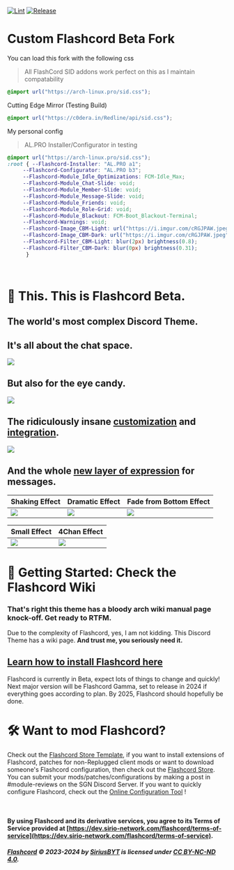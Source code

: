 [![Lint](https://github.com/PhoenixAceVFX/ALP-Flashcord/actions/workflows/lint.yml/badge.svg)](https://github.com/PhoenixAceVFX/ALP-Flashcord/actions/workflows/lint.yml)
[![Release](https://github.com/PhoenixAceVFX/ALP-Flashcord/actions/workflows/release.yml/badge.svg)](https://github.com/PhoenixAceVFX/ALP-Flashcord/actions/workflows/release.yml)

# Custom Flashcord Beta Fork  
You can load this fork with the following css
> All FlashCord SID addons work perfect on this as I maintain compatability

```css
@import url("https://arch-linux.pro/sid.css");
```
Cutting Edge Mirror (Testing Build)
```css
@import url("https://c0dera.in/Redline/api/sid.css");
```

My personal config
> AL.PRO Installer/Configurator in testing
```css
@import url("https://arch-linux.pro/sid.css");
:root { --Flashcord-Installer: "AL.PRO a1"; 
     --Flashcord-Configurator: "AL.PRO b3";
     --Flashcord-Module_Idle_Optimizations: FCM-Idle_Max;
     --Flashcord-Module_Chat-Slide: void;
     --Flashcord-Module_Member-Slide: void;
     --Flashcord-Module_Message-Slide: void;
     --Flashcord-Module_Friends: void;
     --Flashcord-Module_Role-Grid: void;
     --Flashcord-Module_Blackout: FCM-Boot_Blackout-Terminal;
     --Flashcord-Warnings: void;
     --Flashcord-Image_CBM-Light: url("https://i.imgur.com/cRGJPAW.jpeg");
     --Flashcord-Image_CBM-Dark: url("https://i.imgur.com/cRGJPAW.jpeg");
     --Flashcord-Filter_CBM-Light: blur(2px) brightness(0.8);
     --Flashcord-Filter_CBM-Dark: blur(0px) brightness(0.31);
      }
```

<br>

# 📸 This. This is Flashcord Beta.
## The world's most complex Discord Theme.
## It's all about the chat space.
![](https://sirio-network.com/flashcord/ressources/store/fc-light.gif)
## But also for the eye candy.
![](https://sirio-network.com/flashcord/ressources/store/fc-dark.gif)
## The ridiculously insane [customization](https://github.com/SiriusBYT/flashcord/wiki/Variables#%EF%B8%8F-custom-background-mode) and [integration](https://github.com/SiriusBYT/flashcord/wiki/Flashcord-Modules).
![](https://sirio-network.com/flashcord/ressources/store/fc-cbm_cc.gif)
## And the whole [new layer of expression](https://github.com/SiriusBYT/flashcord/wiki/Chat-Effects) for messages.
| Shaking Effect | Dramatic Effect | Fade from Bottom Effect |
|:---|:---|:---|
![](https://sirio-network.com/flashcord/wiki/chat-effects/shake.gif) | ![](https://sirio-network.com/flashcord/wiki/chat-effects/dramatic.gif) | ![](https://sirio-network.com/flashcord/wiki/chat-effects/fade-bottom.gif) 

| Small Effect |  4Chan Effect |
|:---|:---|
![](https://sirio-network.com/flashcord/wiki/chat-effects/small.png) | ![](https://sirio-network.com/flashcord/wiki/chat-effects/4chan-new.png)
# 📑 Getting Started: Check the Flashcord Wiki
### That's right this theme has a bloody arch wiki manual page knock-off. Get ready to RTFM.
Due to the complexity of Flashcord, yes, I am not kidding. This Discord Theme has a wiki page. **And trust me, you seriously need it.**

## [Learn how to install Flashcord here](https://github.com/SiriusBYT/flashcord/wiki)

Flashcord is currently in Beta, expect lots of things to change and quickly! Next major version will be Flashcord Gamma, set to release in 2024 if everything goes according to plan. By 2025, Flashcord should hopefully be done.

# 🛠️ Want to mod Flashcord?
Check out the [Flashcord Store Template](https://github.com/SiriusBYT/Flashcord-Store-Template), if you want to install extensions of Flashcord, patches for non-Replugged client mods or want to download someone's Flashcord configuration, then check out the [Flashcord Store](https://sirio-network.com/flashcord/store). You can submit your mods/patches/configurations by making a post in #module-reviews on the SGN Discord Server. If you want to quickly configure Flashcord, check out the [Online Configuration Tool](https://sirio-network.com/flashcord/configurator) !

<br>

#### By using Flashcord and its derivative services, you agree to its Terms of Service provided at [https://dev.sirio-network.com/flashcord/terms-of-service](https://dev.sirio-network.com/flashcord/terms-of-service).
##### [Flashcord](https://github.com/SiriusBYT/flashcord) © 2023-2024 by [SiriusBYT](https://sirio-network.com) is licensed under [CC BY-NC-ND 4.0](https://creativecommons.org/licenses/by-nc-nd/4.0/).
